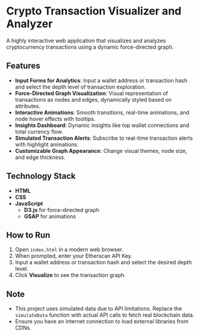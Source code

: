 # Crypto Transaction Visualizer and Analyzer

A highly interactive web application that visualizes and analyzes cryptocurrency transactions using a dynamic force-directed graph.

## Features

- **Input Forms for Analytics**: Input a wallet address or transaction hash and select the depth level of transaction exploration.
- **Force-Directed Graph Visualization**: Visual representation of transactions as nodes and edges, dynamically styled based on attributes.
- **Interactive Animations**: Smooth transitions, real-time animations, and node hover effects with tooltips.
- **Insights Dashboard**: Dynamic insights like top wallet connections and total currency flow.
- **Simulated Transaction Alerts**: Subscribe to real-time transaction alerts with highlight animations.
- **Customizable Graph Appearance**: Change visual themes, node size, and edge thickness.

## Technology Stack

- **HTML**
- **CSS**
- **JavaScript**
  - **D3.js** for force-directed graph
  - **GSAP** for animations

## How to Run

1. Open `index.html` in a modern web browser.
2. When prompted, enter your Etherscan API Key.
3. Input a wallet address or transaction hash and select the desired depth level.
4. Click **Visualize** to see the transaction graph.

## Note

- This project uses simulated data due to API limitations. Replace the `simulateData` function with actual API calls to fetch real blockchain data.
- Ensure you have an internet connection to load external libraries from CDNs.
